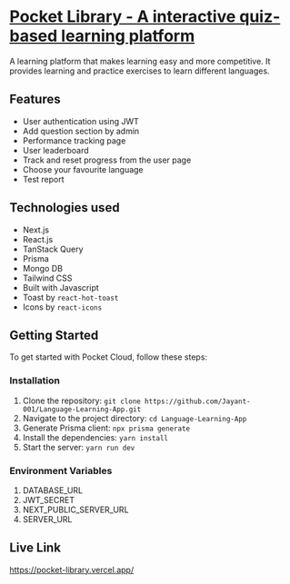 # [Pocket Library - A interactive quiz-based learning platform](https://pocket-library.vercel.app)

A learning platform that makes learning easy and more competitive. It provides learning and practice exercises to learn different languages.



## Features

- User authentication using JWT
- Add question section by admin
- Performance tracking page
- User leaderboard
- Track and reset progress from the user page
- Choose your favourite language
- Test report

## Technologies used

- Next.js
- React.js
- TanStack Query
- Prisma
- Mongo DB
- Tailwind CSS
- Built with Javascript
- Toast by `react-hot-toast`
- Icons by `react-icons`


## Getting Started

To get started with Pocket Cloud, follow these steps:

### Installation

1. Clone the repository: `git clone https://github.com/Jayant-001/Language-Learning-App.git`
2. Navigate to the project directory: `cd Language-Learning-App`
3. Generate Prisma client: `npx prisma generate`
4. Install the dependencies: `yarn install`
5. Start the server: `yarn run dev`

### Environment Variables

1. DATABASE_URL
2. JWT_SECRET
3. NEXT_PUBLIC_SERVER_URL
4. SERVER_URL

## Live Link

https://pocket-library.vercel.app/

